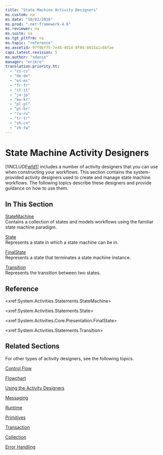 ```yaml
---
title: "State Machine Activity Designers"
ms.custom: na
ms.date: "10/02/2016"
ms.prod: ".net-framework-4.6"
ms.reviewer: na
ms.suite: na
ms.tgt_pltfrm: na
ms.topic: "reference"
ms.assetid: 97f0bff5-7e48-4914-8f04-8015a1c6bfae
caps.latest.revision: 5
ms.author: "sdanie"
manager: "erikre"
translation.priority.ht: 
  - "cs-cz"
  - "de-de"
  - "es-es"
  - "fr-fr"
  - "it-it"
  - "ja-jp"
  - "ko-kr"
  - "pl-pl"
  - "pt-br"
  - "ru-ru"
  - "tr-tr"
  - "zh-cn"
  - "zh-tw"
---
```

# State Machine Activity Designers
[!INCLUDE[wfd1](../WF_Design/includes/wfd1_md.md)] includes a number of activity designers that you can use when constructing your workflows. This section contains the system-provided activity designers used to create and manage state machine workflows. The following topics describe these designers and provide guidance on how to use them.  
  
## In This Section  
 [StateMachine](../WF_Design/statemachine-activity-designer.md)  
 Contains a collection of states and models workflows using the familiar state machine paradigm.  
  
 [State](../WF_Design/state-activity-designer.md)  
 Represents a state in which a state machine can be in.  
  
 [FinalState](../WF_Design/finalstate-activity-designer.md)  
 Represents a state that terminates a state machine instance.  
  
 [Transition](../WF_Design/transition-activity-designer.md)  
 Represents the transition between two states.  
  
## Reference  
 \<xref:System.Activities.Statements.StateMachine>  
  
 \<xref:System.Activities.Statements.State>  
  
 \<xref:System.Activities.Core.Presentation.FinalState>  
  
 \<xref:System.Activities.Statements.Transition>  
  
## Related Sections  
 For other types of activity designers, see the following topics.  
  
 [Control Flow](../WF_Design/control-flow-activity-designers.md)  
  
 [Flowchart](../WF_Design/flowchart-activity-designers.md)  
  
 [Using the Activity Designers](../WF_Design/using-the-activity-designers.md)  
  
 [Messaging](../WF_Design/messaging-activity-designers.md)  
  
 [Runtime](../WF_Design/runtime-activity-designers.md)  
  
 [Primitives](../WF_Design/primitives-activity-designers.md)  
  
 [Transaction](../WF_Design/transaction-activity-designers.md)  
  
 [Collection](../WF_Design/collection-activity-designers.md)  
  
 [Error Handling](../WF_Design/error-handling-activity-designers.md)